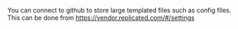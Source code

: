 <p>You can connect to github to store large templated files such as config files. This can be done from <a href="https://vendor.replicated.com/#/settings">https://vendor.replicated.com/#/settings</a></p>
